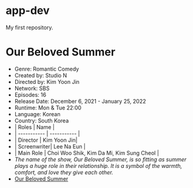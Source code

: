 # app-dev
My first repository.
# **Our Beloved Summer** 
- Genre: Romantic Comedy
- Created by: Studio N
- Directed by: Kim Yoon Jin
- Network: SBS
- Episodes: 16
- Release Date: December 6, 2021 - January 25, 2022
- Runtime: Mon & Tue 22:00
- Language: Korean
- Country: South Korea
- | Roles       | Name        |
- | ----------- | ----------- |
- | Director    | Kim Yoon Jin|
- | Screenwriter| Lee Na Eun  |
- | Main Role   | Choi Woo Shik, Kim Da Mi, Kim Sung Cheol |
- *The name of the show, Our Beloved Summer, is so fitting as summer plays a huge role in their relationship. It is a symbol of the warmth, comfort, and love they give each other.*
- [Our Beloved Summer](https://www.netflix.com/ph-en/title/81486372)
